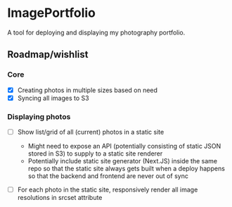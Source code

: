 # ImagePortfolio

A tool for deploying and displaying my photography portfolio.

## Roadmap/wishlist

### Core

- [x] Creating photos in multiple sizes based on need
- [x] Syncing all images to S3

### Displaying photos

- [ ] Show list/grid of all (current) photos in a static site
    - Might need to expose an API (potentially consisting of static JSON stored in S3) to supply to a static site renderer
    - Potentially include static site generator (Next.JS) inside the same repo so that the static site always gets built when a deploy happens so that the backend and frontend are never out of sync
- [ ] For each photo in the static site, responsively render all image resolutions in srcset attribute

